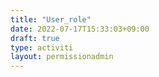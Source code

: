 ```yaml
---
title: "User_role"
date: 2022-07-17T15:33:03+09:00
draft: true
type: activiti
layout: permissionadmin
---
```



